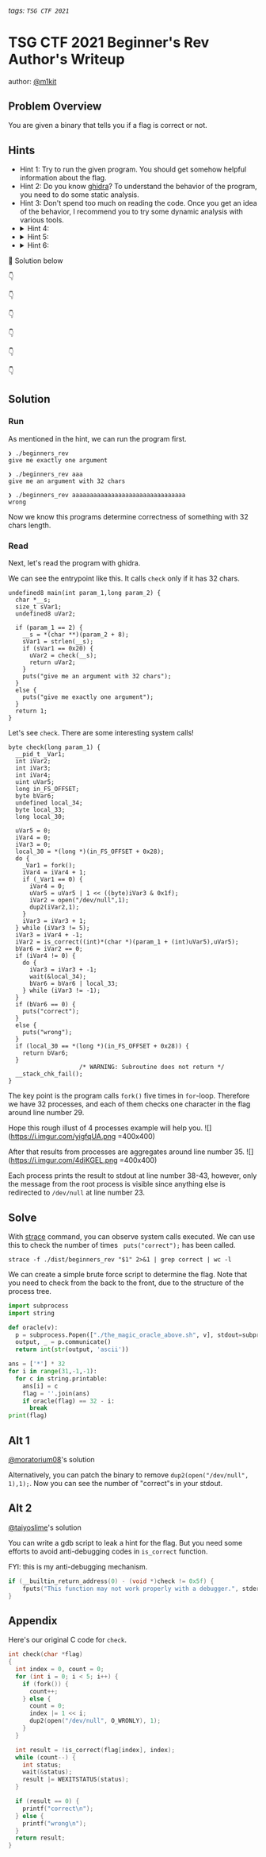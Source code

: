 ###### tags: `TSG CTF 2021`

# TSG CTF 2021 Beginner's Rev Author's Writeup

author: [@m1kit](https://twitter.com/m1kit)

## Problem Overview

You are given a binary that tells you if a flag is correct or not.

## Hints

- Hint 1: Try to run the given program. You should get somehow helpful information about the flag.
- Hint 2: Do you know [ghidra](https://ghidra-sre.org/)? To understand the behavior of the program, you need to do some static analysis.
- Hint 3: Don't spend too much on reading the code. Once you get an idea of the behavior, I recommend you to try some dynamic analysis with various tools.
- <details>
      <summary>Hint 4:</summary>
      There are some interesting system calls.
  </details>
- <details>
      <summary>Hint 5:</summary>
      32 characters, 32 processes
  </details>
- <details>
      <summary>Hint 6:</summary>
      You can use strace to observe system calls.
  </details>

🙈 Solution below

👇

👇

👇

👇

👇

👇

## Solution

### Run

As mentioned in the hint, we can run the program first.

```
❯ ./beginners_rev
give me exactly one argument

❯ ./beginners_rev aaa
give me an argument with 32 chars

❯ ./beginners_rev aaaaaaaaaaaaaaaaaaaaaaaaaaaaaaaa
wrong
```

Now we know this programs determine correctness of something with 32 chars length.

### Read

Next, let's read the program with ghidra.

We can see the entrypoint like this.
It calls `check` only if it has 32 chars.

```c=
undefined8 main(int param_1,long param_2) {
  char *__s;
  size_t sVar1;
  undefined8 uVar2;

  if (param_1 == 2) {
    __s = *(char **)(param_2 + 8);
    sVar1 = strlen(__s);
    if (sVar1 == 0x20) {
      uVar2 = check(__s);
      return uVar2;
    }
    puts("give me an argument with 32 chars");
  }
  else {
    puts("give me exactly one argument");
  }
  return 1;
}
```

Let's see `check`.
There are some interesting system calls!

```c=
byte check(long param_1) {
  __pid_t _Var1;
  int iVar2;
  int iVar3;
  int iVar4;
  uint uVar5;
  long in_FS_OFFSET;
  byte bVar6;
  undefined local_34;
  byte local_33;
  long local_30;

  uVar5 = 0;
  iVar4 = 0;
  iVar3 = 0;
  local_30 = *(long *)(in_FS_OFFSET + 0x28);
  do {
    _Var1 = fork();
    iVar4 = iVar4 + 1;
    if (_Var1 == 0) {
      iVar4 = 0;
      uVar5 = uVar5 | 1 << ((byte)iVar3 & 0x1f);
      iVar2 = open("/dev/null",1);
      dup2(iVar2,1);
    }
    iVar3 = iVar3 + 1;
  } while (iVar3 != 5);
  iVar3 = iVar4 + -1;
  iVar2 = is_correct((int)*(char *)(param_1 + (int)uVar5),uVar5);
  bVar6 = iVar2 == 0;
  if (iVar4 != 0) {
    do {
      iVar3 = iVar3 + -1;
      wait(&local_34);
      bVar6 = bVar6 | local_33;
    } while (iVar3 != -1);
  }
  if (bVar6 == 0) {
    puts("correct");
  }
  else {
    puts("wrong");
  }
  if (local_30 == *(long *)(in_FS_OFFSET + 0x28)) {
    return bVar6;
  }
                    /* WARNING: Subroutine does not return */
  __stack_chk_fail();
}
```

The key point is the program calls `fork()` five times in `for`-loop.
Therefore we have 32 processes, and each of them checks one character in the flag around line number 29.

Hope this rough illust of 4 processes example will help you.
![](https://i.imgur.com/yigfqUA.png =400x400)

After that results from processes are aggregates around line number 35.
![](https://i.imgur.com/4diKGEL.png =400x400)

Each process prints the result to stdout at line number 38-43, however, only the message from the root process is visible since anything else is redirected to `/dev/null` at line number 23.

## Solve

With [strace](https://man7.org/linux/man-pages/man1/strace.1.html) command, you can observe system calls executed.
We can use this to check the number of times ` puts("correct");` has been called.

```shell
strace -f ./dist/beginners_rev "$1" 2>&1 | grep correct | wc -l
```

We can create a simple brute force script to determine the flag.
Note that you need to check from the back to the front, due to the structure of the process tree.

```python
import subprocess
import string

def oracle(v):
  p = subprocess.Popen(["./the_magic_oracle_above.sh", v], stdout=subprocess.PIPE)
  output, _ = p.communicate()
  return int(str(output, 'ascii'))

ans = ['*'] * 32
for i in range(31,-1,-1):
  for c in string.printable:
    ans[i] = c
    flag = ''.join(ans)
    if oracle(flag) == 32 - i:
      break
print(flag)
```

## Alt 1

[@moratorium08](https://twitter.com/moratorium08)'s solution

Alternatively, you can patch the binary to remove `dup2(open("/dev/null", 1),1);`.
Now you can see the number of "correct"s in your stdout.

## Alt 2

[@taiyoslime](https://twitter.com/taiyoslime)'s solution

You can write a gdb script to leak a hint for the flag.
But you need some efforts to avoid anti-debugging codes in `is_correct` function.

FYI: this is my anti-debugging mechanism.

```c
if (__builtin_return_address(0) - (void *)check != 0x5f) {
    fputs("This function may not work properly with a debugger.", stderr);
}
```

## Appendix

Here's our original C code for `check`.

```c
int check(char *flag)
{
  int index = 0, count = 0;
  for (int i = 0; i < 5; i++) {
    if (fork()) {
      count++;
    } else {
      count = 0;
      index |= 1 << i;
      dup2(open("/dev/null", O_WRONLY), 1);
    }
  }

  int result = !is_correct(flag[index], index);
  while (count--) {
    int status;
    wait(&status);
    result |= WEXITSTATUS(status);
  }

  if (result == 0) {
    printf("correct\n");
  } else {
    printf("wrong\n");
  }
  return result;
}
```
